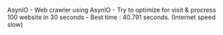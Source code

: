 AsynIO
	- Web crawler using AsynIO
	- Try to optimize for visit & procress 100 website in 30 seconds
	- Best time : 40.791 seconds. (Internet speed slow)
